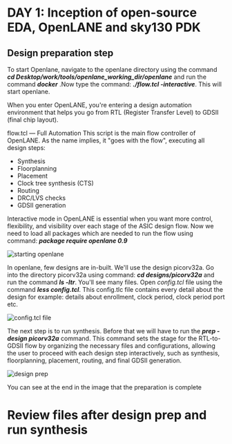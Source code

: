 # DAY 1: Inception of open-source EDA, OpenLANE and sky130 PDK

## Design preparation step
To start Openlane, navigate to the openlane directory using the command ***cd Desktop/work/tools/openlane_working_dir/openlane*** and run the command ***docker*** 
.Now type the command: ***./flow.tcl -interactive***. This will start openlane.

When you enter OpenLANE, you're entering a design automation environment that helps you go from RTL (Register Transfer Level) to GDSII (final chip layout).

flow.tcl — Full Automation
This script is the main flow controller of OpenLANE.
As the name implies, it "goes with the flow", executing all design steps:
- Synthesis
- Floorplanning
- Placement
- Clock tree synthesis (CTS)
- Routing
- DRC/LVS checks
- GDSII generation

Interactive mode in OpenLANE is essential when you want more control, flexibility, and visibility over each stage of the ASIC design flow.
Now we need to load all packages which are needed to run the flow using command: ***package require openlane 0.9***

![starting openlane](https://github.com/user-attachments/assets/d1ed0b27-04a7-4b95-b909-8fee752298d5)

In openlane, few designs are in-built. We'll use the design picorv32a. Go into the directory picorv32a using command: ***cd designs/picorv32a*** and run the command ***ls -ltr***. You'll see many files. Open *config.tcl* file using the command ***less config.tcl***. This config.tlc file contains every detail about the design for example: details about enrollment, clock period, clock period port etc.

![config.tcl file](https://github.com/user-attachments/assets/cdb182af-6f7a-4d7e-9772-1544d9e3e28c)

The next step is to run synthesis. Before that we will have to run the ***prep -design picorv32a*** command. This command sets the stage for the RTL-to-GDSII flow by organizing the necessary files and configurations, allowing the user to proceed with each design step interactively, such as synthesis, floorplanning, placement, routing, and final GDSII generation.

![design prep](https://github.com/user-attachments/assets/bddc7fe2-946c-437b-85f6-3e04f179b5f2)

You can see at the end in the image that the preparation is complete


# Review files after design prep and run synthesis
















